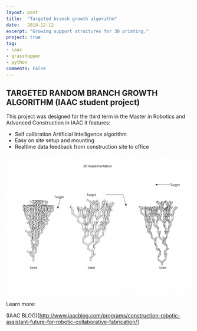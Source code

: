 ```yaml
---
layout: post
title:  "Targeted branch growth algorithm"
date:   2018-12-12
excerpt: "Growing support structures for 3D printing."
project: true
tag:
- iaac
- grasshopper
- python
comments: False
---
```


## TARGETED RANDOM BRANCH GROWTH ALGORITHM (IAAC student project)


This project was designed for the third term in the Master in Robotics and Advanced Construction in IAAC  it features:

- Self calibration Artificial Intelligence algorithm
- Easy on site setup and mounting
- Realtime data feedback from construction site to office

![Growth Grasshopper algorithm](/assets/img/growth.png)    

Learn more:

(IAAC BLOG)[http://www.iaacblog.com/programs/construction-robotic-assistant-future-for-robotic-collaborative-fabrication/]
